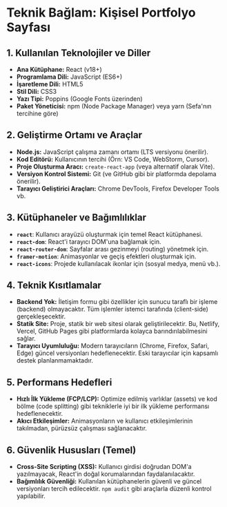# Teknik Bağlam: Kişisel Portfolyo Sayfası

## 1. Kullanılan Teknolojiler ve Diller
*   **Ana Kütüphane:** React (v18+)
*   **Programlama Dili:** JavaScript (ES6+)
*   **İşaretleme Dili:** HTML5
*   **Stil Dili:** CSS3
*   **Yazı Tipi:** Poppins (Google Fonts üzerinden)
*   **Paket Yöneticisi:** npm (Node Package Manager) veya yarn (Sefa'nın tercihine göre)

## 2. Geliştirme Ortamı ve Araçlar
*   **Node.js:** JavaScript çalışma zamanı ortamı (LTS versiyonu önerilir).
*   **Kod Editörü:** Kullanıcının tercihi (Örn: VS Code, WebStorm, Cursor).
*   **Proje Oluşturma Aracı:** `create-react-app` (veya alternatif olarak Vite).
*   **Versiyon Kontrol Sistemi:** Git (ve GitHub gibi bir platformda depolama önerilir).
*   **Tarayıcı Geliştirici Araçları:** Chrome DevTools, Firefox Developer Tools vb.

## 3. Kütüphaneler ve Bağımlılıklar
*   **`react`**: Kullanıcı arayüzü oluşturmak için temel React kütüphanesi.
*   **`react-dom`**: React'i tarayıcı DOM'una bağlamak için.
*   **`react-router-dom`**: Sayfalar arası gezinmeyi (routing) yönetmek için.
*   **`framer-motion`**: Animasyonlar ve geçiş efektleri oluşturmak için.
*   **`react-icons`**: Projede kullanılacak ikonlar için (sosyal medya, menü vb.).

## 4. Teknik Kısıtlamalar
*   **Backend Yok:** İletişim formu gibi özellikler için sunucu taraflı bir işleme (backend) olmayacaktır. Tüm işlemler istemci tarafında (client-side) gerçekleşecektir.
*   **Statik Site:** Proje, statik bir web sitesi olarak geliştirilecektir. Bu, Netlify, Vercel, GitHub Pages gibi platformlarda kolayca barındırılabilmesini sağlar.
*   **Tarayıcı Uyumluluğu:** Modern tarayıcıların (Chrome, Firefox, Safari, Edge) güncel versiyonları hedeflenecektir. Eski tarayıcılar için kapsamlı destek planlanmamaktadır.

## 5. Performans Hedefleri
*   **Hızlı İlk Yükleme (FCP/LCP):** Optimize edilmiş varlıklar (assets) ve kod bölme (code splitting) gibi tekniklerle iyi bir ilk yükleme performansı hedeflenecektir.
*   **Akıcı Etkileşimler:** Animasyonların ve kullanıcı etkileşimlerinin takılmadan, pürüzsüz çalışması sağlanacaktır.

## 6. Güvenlik Hususları (Temel)
*   **Cross-Site Scripting (XSS):** Kullanıcı girdisi doğrudan DOM'a yazılmayacak, React'in doğal korumalarından faydalanılacaktır.
*   **Bağımlılık Güvenliği:** Kullanılan kütüphanelerin güvenli ve güncel versiyonları tercih edilecektir. `npm audit` gibi araçlarla düzenli kontrol yapılabilir. 